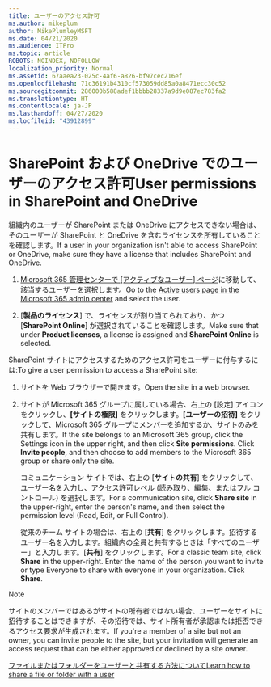 ```yaml
---
title: ユーザーのアクセス許可
ms.author: mikeplum
author: MikePlumleyMSFT
ms.date: 04/21/2020
ms.audience: ITPro
ms.topic: article
ROBOTS: NOINDEX, NOFOLLOW
localization_priority: Normal
ms.assetid: 67aaea23-025c-4af6-a826-bf97cec216ef
ms.openlocfilehash: 71c36191b4310cf573059dd85a0a8471ecc30c52
ms.sourcegitcommit: 286000b588adef1bbbb28337a9d9e087ec783fa2
ms.translationtype: HT
ms.contentlocale: ja-JP
ms.lasthandoff: 04/27/2020
ms.locfileid: "43912899"
---
```

# <a name="user-permissions-in-sharepoint-and-onedrive"></a><span data-ttu-id="b8810-102">SharePoint および OneDrive でのユーザーのアクセス許可</span><span class="sxs-lookup"><span data-stu-id="b8810-102">User permissions in SharePoint and OneDrive</span></span>

<span data-ttu-id="b8810-103">組織内のユーザーが SharePoint または OneDrive にアクセスできない場合は、そのユーザーが SharePoint と OneDrive を含むライセンスを所有していることを確認します。</span><span class="sxs-lookup"><span data-stu-id="b8810-103">If a user in your organization isn't able to access SharePoint or OneDrive, make sure they have a license that includes SharePoint and OneDrive.</span></span> 
  
1. <span data-ttu-id="b8810-104">[Microsoft 365 管理センターで [アクティブなユーザー] ページ](https://portal.office.com/adminportal/home#/users)に移動して、該当するユーザーを選択します。</span><span class="sxs-lookup"><span data-stu-id="b8810-104">Go to the [Active users page in the Microsoft 365 admin center](https://portal.office.com/adminportal/home#/users) and select the user.</span></span> 
    
2. <span data-ttu-id="b8810-105">[**製品のライセンス**] で、ライセンスが割り当てられており、かつ [**SharePoint Online**] が選択されていることを確認します。</span><span class="sxs-lookup"><span data-stu-id="b8810-105">Make sure that under **Product licenses**, a license is assigned and **SharePoint Online** is selected.</span></span> 
    
 <span data-ttu-id="b8810-106">SharePoint サイトにアクセスするためのアクセス許可をユーザーに付与するには:</span><span class="sxs-lookup"><span data-stu-id="b8810-106">To give a user permission to access a SharePoint site:</span></span> 
  
1. <span data-ttu-id="b8810-107">サイトを Web ブラウザーで開きます。</span><span class="sxs-lookup"><span data-stu-id="b8810-107">Open the site in a web browser.</span></span>
    
2. <span data-ttu-id="b8810-p101">サイトが Microsoft 365 グループに属している場合、右上の [設定] アイコンをクリックし、**[サイトの権限]** をクリックします。**[ユーザーの招待]** をクリックして、Microsoft 365 グループにメンバーを追加するか、サイトのみを共有します。</span><span class="sxs-lookup"><span data-stu-id="b8810-p101">If the site belongs to an Microsoft 365 group, click the Settings icon in the upper right, and then click **Site permissions**. Click **Invite people**, and then choose to add members to the Microsoft 365 group or share only the site.</span></span> 
    
    <span data-ttu-id="b8810-110">コミュニケーション サイトでは、右上の [**サイトの共有**] をクリックして、ユーザー名を入力し、アクセス許可レベル (読み取り、編集、またはフル コントロール) を選択します。</span><span class="sxs-lookup"><span data-stu-id="b8810-110">For a communication site, click **Share site** in the upper-right, enter the person's name, and then select the permission level (Read, Edit, or Full Control).</span></span> 
    
    <span data-ttu-id="b8810-p102">従来のチーム サイトの場合は、右上の [**共有**] をクリックします。招待するユーザー名を入力します。組織内の全員と共有するときは「すべてのユーザー」と入力します。[**共有**] をクリックします。</span><span class="sxs-lookup"><span data-stu-id="b8810-p102">For a classic team site, click **Share** in the upper-right. Enter the name of the person you want to invite or type Everyone to share with everyone in your organization. Click **Share**.</span></span>
    
> [!NOTE]
> <span data-ttu-id="b8810-114">サイトのメンバーではあるがサイトの所有者ではない場合、ユーザーをサイトに招待することはできますが、その招待では、サイト所有者が承認または拒否できるアクセス要求が生成されます。</span><span class="sxs-lookup"><span data-stu-id="b8810-114">If you're a member of a site but not an owner, you can invite people to the site, but your invitation will generate an access request that can be either approved or declined by a site owner.</span></span> 
  
[<span data-ttu-id="b8810-115">ファイルまたはフォルダーをユーザーと共有する方法について</span><span class="sxs-lookup"><span data-stu-id="b8810-115">Learn how to share a file or folder with a user</span></span>](https://go.microsoft.com/fwlink/?linkid=533408)
  

